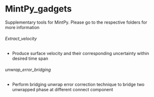 # MintPy_gadgets
Supplementary tools for MintPy.  Please go to the respective folders for more information  

###### Extract_velocity
- Produce surface velocity and their corresponding uncertainty within desired time span

###### unwrap_error_bridging
- Perform bridging unwrap error correction technique to bridge two unwrapped phase at different connect component
